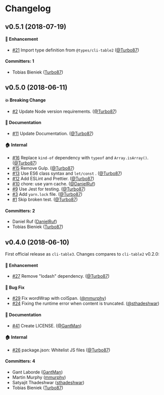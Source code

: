 # Changelog

## v0.5.1 (2018-07-19)

#### :rocket: Enhancement

* [#21](https://github.com/cli-table/cli-table3/pull/21) Import type definition
  from `@types/cli-table2` ([@Turbo87](https://github.com/Turbo87))

#### Committers: 1

- Tobias Bieniek ([Turbo87](https://github.com/Turbo87))

## v0.5.0 (2018-06-11)

#### :boom: Breaking Change

* [#2](https://github.com/cli-table/cli-table3/pull/2) Update Node version
  requirements. ([@Turbo87](https://github.com/Turbo87))

#### :memo: Documentation

* [#11](https://github.com/cli-table/cli-table3/pull/11) Update Documentation. ([@Turbo87](https://github.com/Turbo87))

#### :house: Internal

* [#16](https://github.com/cli-table/cli-table3/pull/16) Replace `kind-of` dependency with `typeof`
  and `Array.isArray()`. ([@Turbo87](https://github.com/Turbo87))
* [#15](https://github.com/cli-table/cli-table3/pull/15) Remove Gulp. ([@Turbo87](https://github.com/Turbo87))
* [#13](https://github.com/cli-table/cli-table3/pull/13) Use ES6 class syntax and `let/const`
  . ([@Turbo87](https://github.com/Turbo87))
* [#12](https://github.com/cli-table/cli-table3/pull/12) Add ESLint and
  Prettier. ([@Turbo87](https://github.com/Turbo87))
* [#10](https://github.com/cli-table/cli-table3/pull/10) chore: use yarn
  cache. ([@DanielRuf](https://github.com/DanielRuf))
* [#9](https://github.com/cli-table/cli-table3/pull/9) Use Jest for testing. ([@Turbo87](https://github.com/Turbo87))
* [#3](https://github.com/cli-table/cli-table3/pull/3) Add `yarn.lock` file. ([@Turbo87](https://github.com/Turbo87))
* [#1](https://github.com/cli-table/cli-table3/pull/1) Skip broken test. ([@Turbo87](https://github.com/Turbo87))

#### Committers: 2

- Daniel Ruf ([DanielRuf](https://github.com/DanielRuf))
- Tobias Bieniek ([Turbo87](https://github.com/Turbo87))

## v0.4.0 (2018-06-10)

First official release as `cli-table3`. Changes compares to `cli-table2` v0.2.0:

#### :rocket: Enhancement

* [#27](https://github.com/jamestalmage/cli-table2/pull/27) Remove "lodash"
  dependency. ([@Turbo87](https://github.com/Turbo87))

#### :bug: Bug Fix

* [#29](https://github.com/jamestalmage/cli-table2/pull/29) Fix wordWrap with
  colSpan. ([@mmurphy](https://github.com/mmurphy))
* [#24](https://github.com/jamestalmage/cli-table2/pull/24) Fixing the runtime error when content is
  truncated. ([@sthadeshwar](https://github.com/sthadeshwar))

#### :memo: Documentation

* [#41](https://github.com/jamestalmage/cli-table2/pull/41) Create LICENSE. ([@GantMan](https://github.com/GantMan))

#### :house: Internal

* [#26](https://github.com/jamestalmage/cli-table2/pull/26) package.json: Whitelist JS
  files ([@Turbo87](https://github.com/Turbo87))

#### Committers: 4

- Gant Laborde ([GantMan](https://github.com/GantMan))
- Martin Murphy ([mmurphy](https://github.com/mmurphy))
- Satyajit Thadeshwar ([sthadeshwar](https://github.com/sthadeshwar))
- Tobias Bieniek ([Turbo87](https://github.com/Turbo87))
